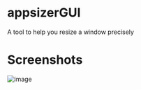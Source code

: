 # appsizerGUI
A tool to help you resize a window precisely

# Screenshots
![image](https://user-images.githubusercontent.com/34207693/160174591-4e82cafc-624f-4f94-92ed-fc551bb76158.png)
